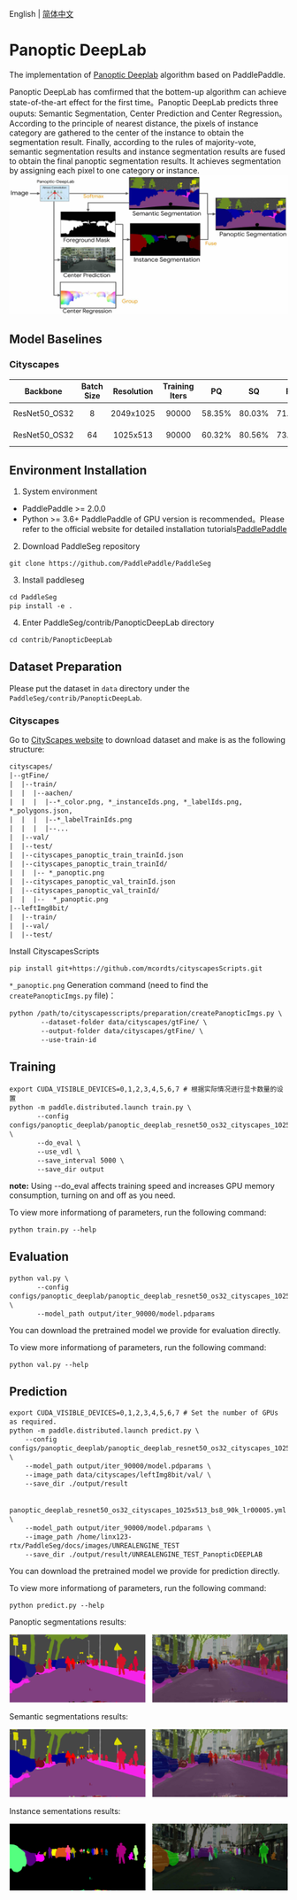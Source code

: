 English | [简体中文](README_CN.md)

# Panoptic DeepLab

The implementation of [Panoptic Deeplab](https://arxiv.org/abs/1911.10194) algorithm based on PaddlePaddle.

Panoptic DeepLab has comfirmed that the bottem-up algorithm can achieve state-of-the-art effect for the first time。Panoptic DeepLab predicts three ouputs: Semantic Segmentation, Center Prediction and Center Regression。According to the principle of nearest distance, the pixels of instance category are gathered to the center of the instance to obtain the segmentation result. Finally, according to the rules of majority-vote, semantic segmentation results and instance segmentation results are fused to obtain the final panoptic segmentation results.
It achieves segmentation by assigning each pixel to one category or instance.
![](./docs/panoptic_deeplab.jpg)

## Model Baselines

### Cityscapes
| Backbone | Batch Size |Resolution | Training Iters | PQ | SQ | RQ | AP | mIoU | Links |
|:-:|:-:|:-:|:-:|:-:|:-:|:-:|:-:|:-:|:-:|
|ResNet50_OS32| 8  | 2049x1025|90000|58.35%|80.03%|71.52%|25.80%|79.18%|[model](https://bj.bcebos.com/paddleseg/dygraph/pnoptic_segmentation/panoptic_deeplab_resnet50_os32_cityscapes_2049x1025_bs1_90k_lr00005/model.pdparams) \| [log](https://bj.bcebos.com/paddleseg/dygraph/pnoptic_segmentation/panoptic_deeplab_resnet50_os32_cityscapes_2049x1025_bs1_90k_lr00005/train.log)|
|ResNet50_OS32| 64 | 1025x513|90000|60.32%|80.56%|73.56%|26.77%|79.67%|[model](https://bj.bcebos.com/paddleseg/dygraph/pnoptic_segmentation/panoptic_deeplab_resnet50_os32_cityscapes_1025x513_bs8_90k_lr00005/model.pdparams) \| [log](https://bj.bcebos.com/paddleseg/dygraph/pnoptic_segmentation/panoptic_deeplab_resnet50_os32_cityscapes_1025x513_bs8_90k_lr00005/train.log)|

## Environment Installation

1. System environment
* PaddlePaddle >= 2.0.0
* Python >= 3.6+
PaddlePaddle of GPU version is recommended。Please refer to the official website for detailed installation tutorials[PaddlePaddle](https://www.paddlepaddle.org.cn/install/quick?docurl=/documentation/docs/zh/install/pip/windows-pip.html)

2. Download PaddleSeg repository
```shell
git clone https://github.com/PaddlePaddle/PaddleSeg
```

3. Install paddleseg
```shell
cd PaddleSeg
pip install -e .
```

4. Enter PaddleSeg/contrib/PanopticDeepLab directory
```shell
cd contrib/PanopticDeepLab
```

## Dataset Preparation

Please put the dataset in `data` directory under the `PaddleSeg/contrib/PanopticDeepLab`.

### Cityscapes

Go to [CityScapes website](https://www.cityscapes-dataset.com/) to download dataset and make is as the following structure:

```
cityscapes/
|--gtFine/
|  |--train/
|  |  |--aachen/
|  |  |  |--*_color.png, *_instanceIds.png, *_labelIds.png, *_polygons.json,
|  |  |  |--*_labelTrainIds.png
|  |  |  |--...
|  |--val/
|  |--test/
|  |--cityscapes_panoptic_train_trainId.json
|  |--cityscapes_panoptic_train_trainId/
|  |  |-- *_panoptic.png
|  |--cityscapes_panoptic_val_trainId.json
|  |--cityscapes_panoptic_val_trainId/
|  |  |--  *_panoptic.png
|--leftImg8bit/
|  |--train/
|  |--val/
|  |--test/

```

Install CityscapesScripts
```shell
pip install git+https://github.com/mcordts/cityscapesScripts.git
```

`*_panoptic.png` Generation command (need to find the `createPanopticImgs.py` file)：
```shell
python /path/to/cityscapesscripts/preparation/createPanopticImgs.py \
        --dataset-folder data/cityscapes/gtFine/ \
        --output-folder data/cityscapes/gtFine/ \
        --use-train-id
```

## Training
```shell
export CUDA_VISIBLE_DEVICES=0,1,2,3,4,5,6,7 # 根据实际情况进行显卡数量的设置
python -m paddle.distributed.launch train.py \
       --config configs/panoptic_deeplab/panoptic_deeplab_resnet50_os32_cityscapes_1025x513_bs8_90k_lr00005.yml \
       --do_eval \
       --use_vdl \
       --save_interval 5000 \
       --save_dir output
```

**note:** Using --do_eval affects training speed and increases GPU memory consumption, turning on and off as you need.

To view more informationg of parameters, run the following command:
```shell
python train.py --help
```

## Evaluation
```shell
python val.py \
       --config configs/panoptic_deeplab/panoptic_deeplab_resnet50_os32_cityscapes_1025x513_bs8_90k_lr00005.yml \
       --model_path output/iter_90000/model.pdparams
```
You can download the pretrained model we provide for evaluation directly.

To view more informationg of parameters, run the following command:
```shell
python val.py --help
```

## Prediction
```shell
export CUDA_VISIBLE_DEVICES=0,1,2,3,4,5,6,7 # Set the number of GPUs as required.
python -m paddle.distributed.launch predict.py \
    --config configs/panoptic_deeplab/panoptic_deeplab_resnet50_os32_cityscapes_1025x513_bs8_90k_lr00005.yml \
    --model_path output/iter_90000/model.pdparams \
    --image_path data/cityscapes/leftImg8bit/val/ \
    --save_dir ./output/result
    
    panoptic_deeplab_resnet50_os32_cityscapes_1025x513_bs8_90k_lr00005.yml \
    --model_path output/iter_90000/model.pdparams \
    --image_path /home/linx123-rtx/PaddleSeg/docs/images/UNREALENGINE_TEST
    --save_dir ./output/result/UNREALENGINE_TEST_PanopticDEEPLAB
```
You can download the pretrained model we provide for prediction directly.

To view more informationg of parameters, run the following command:
```shell
python predict.py --help
```
Panoptic segmentations results:
<center>
    <img src="docs/visualization_panoptic.png">
</center>

Semantic segmentations results:
<center>
    <img src="docs/visualization_semantic.png">
</center>

Instance sementations results:
<center>
    <img src="docs/visualization_instance.png">
</center>
